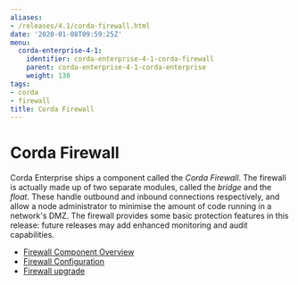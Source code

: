 ```yaml
---
aliases:
- /releases/4.1/corda-firewall.html
date: '2020-01-08T09:59:25Z'
menu:
  corda-enterprise-4-1:
    identifier: corda-enterprise-4-1-corda-firewall
    parent: corda-enterprise-4-1-corda-enterprise
    weight: 130
tags:
- corda
- firewall
title: Corda Firewall
---
```



# Corda Firewall

Corda Enterprise ships a component called the *Corda Firewall*. The firewall is actually made up of two separate modules,
called the *bridge* and the *float*. These handle outbound and inbound connections respectively, and allow a node
administrator to minimise the amount of code running in a network's DMZ. The firewall provides some basic protection
features in this release: future releases may add enhanced monitoring and audit capabilities.

* [Firewall Component Overview](corda-firewall-component.md)
* [Firewall Configuration](corda-firewall-configuration-file.md)
* [Firewall upgrade](corda-firewall-upgrade.md)







